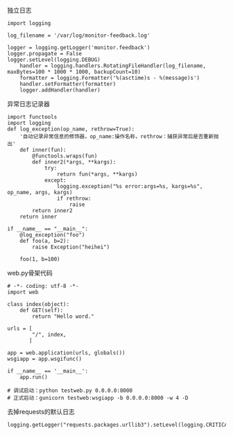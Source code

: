 独立日志

    import logging                                                                 

    log_filename = '/var/log/monitor-feedback.log'                                 

    logger = logging.getLogger('monitor.feedback')                                    
    logger.propagate = False                                                          
    logger.setLevel(logging.DEBUG)                                                    
        handler = logging.handlers.RotatingFileHandler(log_filename, maxBytes=100 * 1000 * 1000, backupCount=10)
        formatter = logging.Formatter('%(asctime)s - %(message)s')                        
        handler.setFormatter(formatter)                                                   
        logger.addHandler(handler)

异常日志记录器

    import functools
    import logging
    def log_exception(op_name, rethrow=True):
        '自动记录异常信息的修饰器，op_name:操作名称，rethrow：捕获异常后是否重新抛出'
        def inner(fun):
            @functools.wraps(fun)
            def inner2(*args, **kargs):
                try:
                    return fun(*args, **kargs)
                except:
                    logging.exception("%s error:args=%s, kargs=%s", op_name, args, kargs)
                    if rethrow:
                        raise
            return inner2
        return inner
                                                                                      
    if __name__ == "__main__":
        @log_exception("foo")
        def foo(a, b=2):
            raise Exception("heihei")
                                                                                      
        foo(1, b=100)

web.py骨架代码

    # -*- coding: utf-8 -*-
    import web

    class index(object):
        def GET(self):
            return "Hello word."

    urls = [ 
            "/", index,
           ]

    app = web.application(urls, globals())
    wsgiapp = app.wsgifunc()

    if __name__ == '__main__':
        app.run()
    
    # 调试启动：python testweb.py 0.0.0.0:8000
    # 正式启动：gunicorn testweb:wsgiapp -b 0.0.0.0:8000 -w 4 -D

去掉requests的默认日志

    logging.getLogger("requests.packages.urllib3").setLevel(logging.CRITICAL)  

